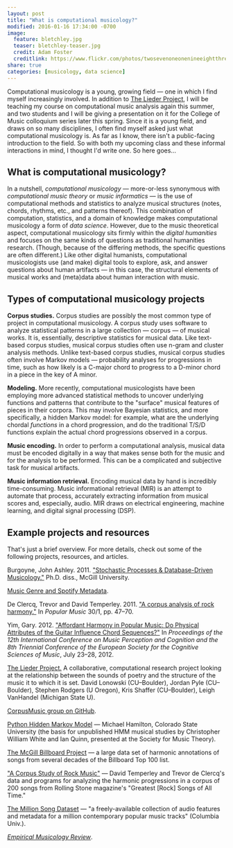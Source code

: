 ```yaml
---
layout: post
title: "What is computational musicology?"
modified: 2016-01-16 17:34:00 -0700
image:
  feature: bletchley.jpg
  teaser: bletchley-teaser.jpg
  credit: Adam Foster
  creditlink: https://www.flickr.com/photos/twosevenoneonenineeightthreesevenatenzerosix/6655759625/
share: true
categories: [musicology, data science]
---
```


Computational musicology is a young, growing field ― one in which I find myself increasingly involved. In addition to [The Lieder Project](http://liederproject.shaffermusic.com/), I will be teaching my course on computational music analysis again this summer, and two students and I will be giving a presentation on it for the College of Music colloquium series later this spring. Since it is a young field, and draws on so many disciplines, I often find myself asked just what computational musicology is. As far as I know, there isn't a public-facing introduction to the field. So with both my upcoming class and these informal interactions in mind, I thought I'd write one. So here goes...

## What is computational musicology?

In a nutshell, *computational musicology* ― more-or-less synonymous with *computational music theory* or *music informatics* ― is the use of computational methods and statistics to analyze musical structures (notes, chords, rhythms, etc., and patterns thereof). This combination of computation, statistics, and a domain of knowledge makes computational musicology a form of *data science*. However, due to the music theoretical aspect, computational musicology sits firmly within the *digital humanities* and focuses on the same kinds of questions as traditional humanities research. (Though, because of the differing methods, the specific questions are often different.) Like other digital humanists, computational musicologists use (and make) digital tools to explore, ask, and answer questions about human artifacts ― in this case, the structural elements of musical works and (meta)data about human interaction with music.

## Types of computational musicology projects

**Corpus studies.** Corpus studies are possibly the most common type of project in computational musicology. A corpus study uses software to analyze statistical patterns in a large collection ― corpus ― of musical works. It is, essentially, descriptive statistics for musical data. Like text-based corpus studies, musical corpus studies often use n-gram and cluster analysis methods. Unlike text-based corpus studies, musical corpus studies often involve Markov models ― probability analyses for progressions in time, such as how likely is a C-major chord to progress to a D-minor chord in a piece in the key of A minor.

**Modeling.** More recently, computational musicologists have been employing more advanced statistical methods to uncover underlying functions and patterns that contribute to the "surface" musical features of pieces in their corpora. This may involve Bayesian statistics, and more specifically, a hidden Markov model: for example, what are the underlying chordal *functions* in a chord progression, and do the traditional T/S/D functions explain the actual chord progressions observed in a corpus.

**Music encoding.** In order to perform a computational analysis, musical data must be encoded digitally in a way that makes sense both for the music and for the analysis to be performed. This can be a complicated and subjective task for musical artifacts.

**Music information retrieval.** Encoding musical data by hand is incredibly time-consuming. Music informational retrieval (MIR) is an attempt to automate that process, accurately extracting information from musical scores and, especially, audio. MIR draws on electrical engineering, machine learning, and digital signal processing (DSP).

## Example projects and resources

That's just a brief overview. For more details, check out some of the following projects, resources, and articles.

Burgoyne, John Ashley. 2011. ["Stochastic Processes & Database-Driven Musicology."](http://oatd.org/oatd/record?record=oai%5C:digitool.library.mcgill.ca%5C:107704) Ph.D. diss., McGill University.

[Music Genre and Spotify Metadata](http://scholarslab.org/uncategorized/music-genre-and-spotify-metadata/).

De Clercq, Trevor and David Temperley. 2011. ["A corpus analysis of rock harmony."](http://dx.doi.org/10.1017/S026114301000067X) In *Popular Music* 30/1, pp. 47–70.

Yim, Gary. 2012. ["Affordant Harmony in Popular Music: Do Physical Attributes of the Guitar Influence Chord Sequences?"](http://icmpc―escom2012.web.auth.gr/sites/default/files/papers/1156_Proc.pdf) In *Proceedings of the 12th International Conference on Music Perception and Cognition and the 8th Triennial Conference of the European Society for the Cognitive Sciences of Music*, July 23–28, 2012.

[The Lieder Project.](http://liederproject.shaffermusic.com/) A collaborative, computational research project looking at the relationship between the sounds of poetry and the structure of the music it to which it is set. David Lonowski (CU–Boulder), Jordan Pyle (CU–Boulder), Stephen Rodgers (U Oregon), Kris Shaffer (CU–Boulder), Leigh VanHandel (Michigan State U).

[CorpusMusic group on GitHub](http://github.com/corpusmusic).  

[Python Hidden Markov Model](http://www.cs.colostate.edu/~hamiltom/code.html) ― Michael Hamilton, Colorado State University (the basis for unpublished HMM musical studies by Christopher William White and Ian Quinn, presented at the Society for Music Theory).  

[The McGill Billboard Project](http://ddmal.music.mcgill.ca/billboard) ― a large data set of harmonic annotations of songs from several decades of the Billboard Top 100 list.  

["A Corpus Study of Rock Music"](http://theory.esm.rochester.edu/rock_corpus/) ― David Temperley and Trevor de Clercq's data and programs for analyzing the harmonic progressions in a corpus of 200 songs from Rolling Stone magazine's "Greatest [Rock] Songs of All Time."  

[The Million Song Dataset](http://labrosa.ee.columbia.edu/millionsong/) ― "a freely-available collection of audio features and metadata for a million contemporary popular music tracks" (Columbia Univ.).  

[*Empirical Musicology Review*](http://emusicology.org/).
